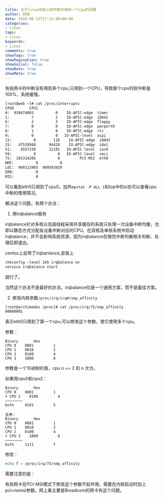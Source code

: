 ```yaml
---
title: 关于linux系统上软中断只用到一个cpu的问题
author: 阿辉
date: 2010-06-12T17:33:00+00:00
categories:
- Linux
tags:
- Linux
keywords:
- Linux
comments: true
showTags: true
showPagination: true
showSocial: false
showDate: true
showMeta: true
---
```

有些网卡的中断没有用到多个cpu,只用到一个CPU，导致那个cpu的软中断是100%，系统缓慢。
```bash
[root@web ~]# cat /proc/interrupts
CPU0       CPU1      
0:  939474003          0    IO-APIC-edge  timer
1:          7          2    IO-APIC-edge  i8042
6:          2          3    IO-APIC-edge  floppy
7:          0          0    IO-APIC-edge  parport0
8:          1          0    IO-APIC-edge  rtc
9:          0          0   IO-APIC-level  acpi
12:          0        116    IO-APIC-edge  i8042
15:   47539568      94428    IO-APIC-edge  ide1
51:    4557238      12181   IO-APIC-level  ioc0
59:          0          0   IO-APIC-level  vmci
75:  101314205          0         PCI-MSI  eth0
NMI:          0          0
LOC:  998113903  999592029
ERR:          0
MIS:          0
```
<!--more-->
可以看到eth0只用到了cpu0，加外`mpstat -P ALL 1`和top中的si也可以查看cpu中断的使用情况。

解决这个问题，有两个办法：

1) 用irqbalance服务

irqbalance针对多核以及超线程采用共享缓存的系统只处理一次设备中断均衡，也即以静态方式分配各设备中断对应的CPU。在双核及单核系统中启动irqbalance，并不会影响系统资源，因为irqbalance在做完中断均衡相关判断、处理后即退出。

centos上自带了irqbanlance,安装上
```bash
chkconfig –level 345 irqbalance on
service irqbalance start
```
就行了。

当然这个办法不是最好的办法。irqbalance仅是一个通用方案，而不是最佳方案。

2) 修改内核参数`/proc/irq/irq#/smp_affinity`
```bash
[root@archimedes /proc]# cat /proc/irq/75/smp_affinity
00000001
```
表示eth0只用到了第一个cpu,可以修改这个参数，使它使用多个cpu。

参数：
```
Binary       Hex
CPU 0    0001         1
CPU 1    0010         2
CPU 2    0100         4
CPU 3    1000         8
```
参数是一个10进制的值，cpu n == 2 的 n 次方。

如果用cpu0和cpu2：
```
Binary       Hex
CPU 0    0001         1
+ CPU 2    0100         4
———————–
both     0101         5

全用：
Binary       Hex
CPU 0    0001         1
CPU 1    0010         2
CPU 2    0100         4
+ CPU 3    1000         8
———————–
both     1111         f
```
修改：
```bash
echo f > /proc/irq/75/smp_affinity
```

需要注意的是：

有些网卡在PCI-MSI模式下修改这个参数不起作用，需要在内核启动时加上pci=nomsi参数。网上看主要是Broadcom的网卡有这个问题。


